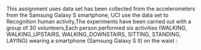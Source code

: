 This assignment uses data set has been collected from the accelerometers from the Samsung Galaxy S smartphone, UCI use the data set to Recognition human activity,The experiments have been carried out with a group of 30 volunteers,Each person performed six activities (WALKING, WALKING_UPSTAIRS, WALKING_DOWNSTAIRS, SITTING, STANDING, LAYING) wearing a smartphone (Samsung Galaxy S II) on the waist :
